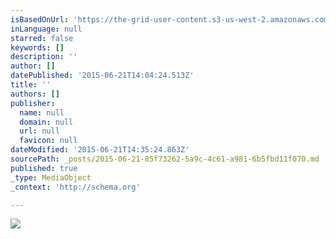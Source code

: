 ```yaml
---
isBasedOnUrl: 'https://the-grid-user-content.s3-us-west-2.amazonaws.com/f3ed8cd4-86b5-414a-8349-a46b8119a8b6.jpg'
inLanguage: null
starred: false
keywords: []
description: ''
author: []
datePublished: '2015-06-21T14:04:24.513Z'
title: ''
authors: []
publisher:
  name: null
  domain: null
  url: null
  favicon: null
dateModified: '2015-06-21T14:35:24.863Z'
sourcePath: _posts/2015-06-21-85f73262-5a9c-4c61-a981-6b5fbd11f070.md
published: true
_type: MediaObject
_context: 'http://schema.org'

---
```

![](https://the-grid-user-content.s3-us-west-2.amazonaws.com/f3ed8cd4-86b5-414a-8349-a46b8119a8b6.jpg)